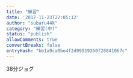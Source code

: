 ```yaml
---
title: "練習"
date: '2017-11-23T22:05:12'
author: "subaru44k"
category: "練習(中)"
status: "publish"
allowComments: true
convertBreaks: false
entryHash: "bb1a9ca0be4f2d99919260f28841067c"
---
```

38分ジョグ
